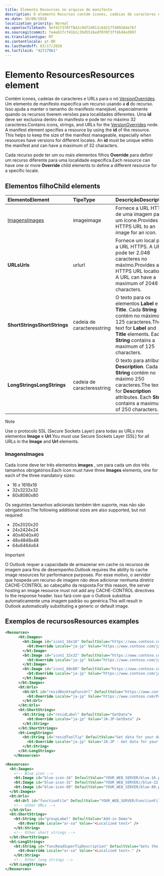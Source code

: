 ```yaml
---
title: Elemento Resources no arquivo de manifesto
description: O elemento Recursos contém ícones, cadeias de caracteres e URLs para o nó VersionOverrides.
ms.date: 10/09/2018
localization_priority: Normal
ms.openlocfilehash: 9efd1f370ff842c9df2d911c64217f489284e767
ms.sourcegitcommit: fa4e81fcf41b1c39d5516edf078f3ffdbd4a3997
ms.translationtype: MT
ms.contentlocale: pt-BR
ms.lasthandoff: 03/17/2020
ms.locfileid: "42717961"
---
```

# <a name="resources-element"></a><span data-ttu-id="de17e-103">Elemento Resources</span><span class="sxs-lookup"><span data-stu-id="de17e-103">Resources element</span></span>

<span data-ttu-id="de17e-p101">Contém ícones, cadeias de caracteres e URLs para o nó [VersionOverrides](versionoverrides.md). Um elemento de manifesto especifica um recurso usando a **d** do recurso. Isso ajuda a manter o tamanho do manifesto manejável, especialmente quando os recursos tiverem versões para localidades diferentes. Uma **id** deve ser exclusiva dentro do manifesto e pode ter no máximo 32 caracteres.</span><span class="sxs-lookup"><span data-stu-id="de17e-p101">Contains icons, strings, and URLs for the [VersionOverrides](versionoverrides.md) node. A manifest element specifies a resource by using the **id** of the resource. This helps to keep the size of the manifest manageable, especially when resources have versions for different locales. An **id** must be unique within the manifest and can have a maximum of 32 characters.</span></span>

<span data-ttu-id="de17e-108">Cada recurso pode ter um ou mais elementos filhos **Override** para definir um recurso diferente para uma localidade específica.</span><span class="sxs-lookup"><span data-stu-id="de17e-108">Each resource can have one or more **Override** child elements to define a different resource for a specific locale.</span></span>

## <a name="child-elements"></a><span data-ttu-id="de17e-109">Elementos filho</span><span class="sxs-lookup"><span data-stu-id="de17e-109">Child elements</span></span>

|  <span data-ttu-id="de17e-110">Elemento</span><span class="sxs-lookup"><span data-stu-id="de17e-110">Element</span></span> |  <span data-ttu-id="de17e-111">Tipo</span><span class="sxs-lookup"><span data-stu-id="de17e-111">Type</span></span>  |  <span data-ttu-id="de17e-112">Descrição</span><span class="sxs-lookup"><span data-stu-id="de17e-112">Description</span></span>  |
|:-----|:-----|:-----|
|  [<span data-ttu-id="de17e-113">Imagens</span><span class="sxs-lookup"><span data-stu-id="de17e-113">Images</span></span>](#images)            |  <span data-ttu-id="de17e-114">image</span><span class="sxs-lookup"><span data-stu-id="de17e-114">image</span></span>   |  <span data-ttu-id="de17e-115">Fornece a URL HTTPS de uma imagem para um ícone.</span><span class="sxs-lookup"><span data-stu-id="de17e-115">Provides the HTTPS URL to an image for an icon.</span></span> |
|  <span data-ttu-id="de17e-116">**URLs**</span><span class="sxs-lookup"><span data-stu-id="de17e-116">**Urls**</span></span>                |  <span data-ttu-id="de17e-117">url</span><span class="sxs-lookup"><span data-stu-id="de17e-117">url</span></span>     |  <span data-ttu-id="de17e-p102">Fornece um local para a URL HTTPS. A URL pode ter 2.048 caracteres no máximo.</span><span class="sxs-lookup"><span data-stu-id="de17e-p102">Provides an HTTPS URL location. A URL can have a maximum of 2048 characters.</span></span> |
|  <span data-ttu-id="de17e-120">**ShortStrings**</span><span class="sxs-lookup"><span data-stu-id="de17e-120">**ShortStrings**</span></span> |  <span data-ttu-id="de17e-121">cadeia de caracteres</span><span class="sxs-lookup"><span data-stu-id="de17e-121">string</span></span>  |  <span data-ttu-id="de17e-p103">O texto para os elementos **Label** e **Title**. Cada **String** contém no máximo 125 caracteres.</span><span class="sxs-lookup"><span data-stu-id="de17e-p103">The text for **Label** and **Title** elements. Each **String** contains a maximum of 125 characters.</span></span>|
|  <span data-ttu-id="de17e-124">**LongStrings**</span><span class="sxs-lookup"><span data-stu-id="de17e-124">**LongStrings**</span></span>  |  <span data-ttu-id="de17e-125">cadeia de caracteres</span><span class="sxs-lookup"><span data-stu-id="de17e-125">string</span></span>  | <span data-ttu-id="de17e-p104">O texto para atributos **Description**. Cada **String** contém no máximo 250 caracteres.</span><span class="sxs-lookup"><span data-stu-id="de17e-p104">The text for **Description** attributes. Each **String** contains a maximum of 250 characters.</span></span>|

> [!NOTE]
> <span data-ttu-id="de17e-128">Use o protocolo SSL (Secure Sockets Layer) para todas as URLs nos elementos **Image** e **Url**.</span><span class="sxs-lookup"><span data-stu-id="de17e-128">You must use Secure Sockets Layer (SSL) for all URLs in the **Image** and **Url** elements.</span></span>

### <a name="images"></a><span data-ttu-id="de17e-129">Imagens</span><span class="sxs-lookup"><span data-stu-id="de17e-129">Images</span></span>
<span data-ttu-id="de17e-130">Cada ícone deve ter três elementos **images** , um para cada um dos três tamanhos obrigatórios:</span><span class="sxs-lookup"><span data-stu-id="de17e-130">Each icon must have three **Images** elements, one for each of the three mandatory sizes:</span></span>

- <span data-ttu-id="de17e-131">16 x 16</span><span class="sxs-lookup"><span data-stu-id="de17e-131">16x16</span></span>
- <span data-ttu-id="de17e-132">32x32</span><span class="sxs-lookup"><span data-stu-id="de17e-132">32x32</span></span>
- <span data-ttu-id="de17e-133">80x80</span><span class="sxs-lookup"><span data-stu-id="de17e-133">80x80</span></span>

<span data-ttu-id="de17e-134">Os seguintes tamanhos adicionais também têm suporte, mas não são obrigatórios:</span><span class="sxs-lookup"><span data-stu-id="de17e-134">The following additional sizes are also supported, but not required:</span></span>

- <span data-ttu-id="de17e-135">20x20</span><span class="sxs-lookup"><span data-stu-id="de17e-135">20x20</span></span>
- <span data-ttu-id="de17e-136">24x24</span><span class="sxs-lookup"><span data-stu-id="de17e-136">24x24</span></span>
- <span data-ttu-id="de17e-137">40x40</span><span class="sxs-lookup"><span data-stu-id="de17e-137">40x40</span></span>
- <span data-ttu-id="de17e-138">48x48</span><span class="sxs-lookup"><span data-stu-id="de17e-138">48x48</span></span>
- <span data-ttu-id="de17e-139">64x64</span><span class="sxs-lookup"><span data-stu-id="de17e-139">64x64</span></span>

> [!IMPORTANT] 
> <span data-ttu-id="de17e-140">O Outlook requer a capacidade de armazenar em cache os recursos de imagem para fins de desempenho.</span><span class="sxs-lookup"><span data-stu-id="de17e-140">Outlook requires the ability to cache image resources for performance purposes.</span></span> <span data-ttu-id="de17e-141">Por esse motivo, o servidor que hospeda um recurso de imagem não deve adicionar nenhuma diretriz CACHE-CONTROL ao cabeçalho da resposta.</span><span class="sxs-lookup"><span data-stu-id="de17e-141">For this reason, the server hosting an image resource must not add any CACHE-CONTROL directives to the response header.</span></span> <span data-ttu-id="de17e-142">Isso fará com que o Outlook substitua automaticamente uma imagem padrão ou genérica.</span><span class="sxs-lookup"><span data-stu-id="de17e-142">This will result in Outlook automatically substituting a generic or default image.</span></span>    

## <a name="resources-examples"></a><span data-ttu-id="de17e-143">Exemplos de recursos</span><span class="sxs-lookup"><span data-stu-id="de17e-143">Resources examples</span></span> 

```XML
<Resources>
      <bt:Images>
        <bt:Image id="icon1_16x16" DefaultValue="https://www.contoso.com/icon_default.png">
          <bt:Override Locale="ja-jp" Value="https://www.contoso.com/ja-jp16-icon_default.png" />
        </bt:Image>
        <bt:Image id="icon1_32x32" DefaultValue="https://www.contoso.com/icon_default.png">
          <bt:Override Locale="ja-jp" Value="https://www.contoso.com/ja-jp32-icon_default.png" />
        </bt:Image>
        <bt:Image id="icon1_80x80" DefaultValue="https://www.contoso.com/icon_default.png">
          <bt:Override Locale="ja-jp" Value="https://www.contoso.com/ja-jp80-icon_default.png" />
        </bt:Image>
      </bt:Images>
      <bt:Urls>
        <bt:Url id="residDesktopFuncUrl" DefaultValue="https://www.contoso.com/Pages/Home.aspx">
          <bt:Override Locale="ja-jp" Value="https://www.contoso.com/Pages/Home.aspx" />
        </bt:Url>
      </bt:Urls>
      <bt:ShortStrings>
        <bt:String id="residLabel" DefaultValue="GetData">
          <bt:Override Locale="ja-jp" Value="JA-JP-GetData" />
        </bt:String>
      </bt:ShortStrings>
      <bt:LongStrings>
        <bt:String id="residToolTip" DefaultValue="Get data for your document.">
          <bt:Override Locale="ja-jp" Value="JA-JP - Get data for your document." />
        </bt:String>
      </bt:LongStrings>
    </Resources>
```

```xml
<Resources>
  <bt:Images>
    <!-- Blue icon -->
    <bt:Image id="blue-icon-16" DefaultValue="YOUR_WEB_SERVER/blue-16.png"/>
    <bt:Image id="blue-icon-32" DefaultValue="YOUR_WEB_SERVER//blue-32.png"/>
    <bt:Image id="blue-icon-80" DefaultValue="YOUR_WEB_SERVER/blue-80.png"/>
  </bt:Images>
  <bt:Urls>
    <bt:Url id="functionFile" DefaultValue="YOUR_WEB_SERVER/FunctionFile/Functions.html"/>
    <!-- other URLs -->
  </bt:Urls>
  <bt:ShortStrings>
    <bt:String id="groupLabel" DefaultValue="Add-in Demo">
      <bt:Override Locale="ar-sa" Value="<Localized text>" />
    </bt:String>
    <!-- Other short strings -->
  </bt:ShortStrings>
  <bt:LongStrings>
    <bt:String id="funcReadSuperTipDescription" DefaultValue="Gets the subject of the message or appointment.">
      <bt:Override Locale="ar-sa" Value="<Localized text>." />
    </bt:String>
    <!-- Other long strings -->
  </bt:LongStrings>
</Resources>
```
